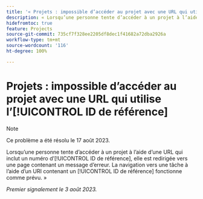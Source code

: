 ```yaml
---
title: '« Projets : impossible d’accéder au projet avec une URL qui utilise l’ID de référence »'
description: « Lorsqu’une personne tente d’accéder à un projet à l’aide d’une URL qui inclut un numéro d’ID de référence, elle est redirigée vers une page contenant un message d’erreur. La navigation vers une tâche à l’aide d’une URL contenant un ID de référence fonctionne comme prévu. »
hidefromtoc: true
feature: Projects
source-git-commit: 735cf7f328ee2205df8dec1f41682a72dba2926a
workflow-type: tm+mt
source-wordcount: '116'
ht-degree: 100%

---
```



# Projets : impossible d’accéder au projet avec une URL qui utilise l’[!UICONTROL ID de référence]

>[!NOTE]
>
>Ce problème a été résolu le 17 août 2023.

Lorsqu’une personne tente d’accéder à un projet à l’aide d’une URL qui inclut un numéro d’[!UICONTROL ID de référence], elle est redirigée vers une page contenant un message d’erreur. La navigation vers une tâche à l’aide d’un URI contenant un [!UICONTROL ID de référence] fonctionne comme prévu. »

_Premier signalement le 3 août 2023._

